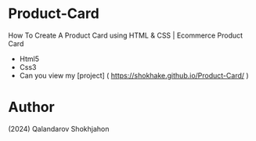 # Product-Card
How To Create A Product Card using HTML & CSS | Ecommerce Product Card

- Html5
- Css3
- Can you view my [project] ( https://shokhake.github.io/Product-Card/ )

# Author
(2024) Qalandarov Shokhjahon
